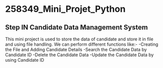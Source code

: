 # 258349_Mini_Projet_Python
## Step IN Candidate Data Management System
This mini project is used to store the data of candidate and store it in file and using file handling. 
We can perform different functions like:-
-Creating the File and Adding Candidate Details
-Search the Candidate Data by Candidate ID
-Delete the Candidate Data
-Update the Candidate Data by using Candidate ID
